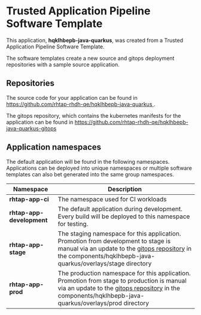 # Trusted Application Pipeline Software Template

This application, **hqklhbepb-java-quarkus**, was created from a Trusted Application Pipeline Software Template.

The software templates create a new source and gitops deployment repositories with a sample source application. 

## Repositories

The source code for your application can be found in [https://github.com/rhtap-rhdh-qe/hqklhbepb-java-quarkus ](https://github.com/rhtap-rhdh-qe/hqklhbepb-java-quarkus ).
 
The gitops repository, which contains the kubernetes manifests for the application can be found in 
[https://github.com/rhtap-rhdh-qe/hqklhbepb-java-quarkus-gitops ](https://github.com/rhtap-rhdh-qe/hqklhbepb-java-quarkus-gitops ) 

## Application namespaces 

The default application will be found in the following namespaces. Applications can be deployed into unique namespaces or multiple software templates can also bet generated into the same group namespaces.  

|  Namespace   |  Description   |  
| -------- | -------- |
| **rhtap-app-ci** | The namespace used for CI workloads |
| **rhtap-app-development** | The default application during development. Every build will be deployed to this namespace for testing. |
| **rhtap-app-stage** | The staging namespace for this application. Promotion from development to stage is manual via an update to the [gitops repository](https://github.com/rhtap-rhdh-qe/hqklhbepb-java-quarkus-gitops ) in the components/hqklhbepb-java-quarkus/overlays/stage directory |
| **rhtap-app-prod** | The production namespace for this application. Promotion from stage to production is manual via an update to the [gitops repository](https://github.com/rhtap-rhdh-qe/hqklhbepb-java-quarkus-gitops ) in the components/hqklhbepb-java-quarkus/overlays/prod directory |